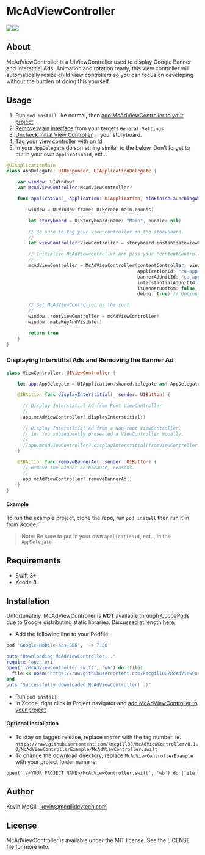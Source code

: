 # McAdViewController
![](http://mcgilldevtech.com/img/github/mcadviewcontroller/bottom-banner.jpg)![](http://mcgilldevtech.com/img/github/mcadviewcontroller/top-banner.jpg)


## About
McAdViewController is a UIViewController used to display Google Banner and Interstitial Ads. Animation and rotation ready, this view controller will automatically resize child view controllers so you can focus on developing without the burden of doing this yourself.

## Usage

1. Run `pod install` like normal, then [add McAdViewController to your project](http://mcgilldevtech.com/img/github/mcadviewcontroller/add-to-project.jpg)
2. [Remove Main interface](http://mcgilldevtech.com/img/github/mcadviewcontroller/target-settings.jpg) from your targets `General Settings`
3. [Uncheck initial View Controller](http://mcgilldevtech.com/img/github/mcadviewcontroller/initial-viewcontroller.jpg) in your storyboard.
4. [Tag your view controller with an Id](http://mcgilldevtech.com/img/github/mcadviewcontroller/storyboard-id.jpg)
5. In your `AppDelegate` do something similar to the below. Don't forget to put in your own `applicationId`, ect...
```swift
@UIApplicationMain
class AppDelegate: UIResponder, UIApplicationDelegate {

    var window: UIWindow?
    var mcAdViewController:McAdViewController?

    func application(_ application: UIApplication, didFinishLaunchingWithOptions launchOptions: [UIApplicationLaunchOptionsKey: Any]?) -> Bool {

        window = UIWindow(frame: UIScreen.main.bounds)

        let storyboard = UIStoryboard(name: "Main", bundle: nil)

        // Be sure to tag your view controller in the storyboard.
        //
        let viewController:ViewController = storyboard.instantiateViewController(withIdentifier: "ViewControllerId") as! ViewController

        // Initialize McAdViewcontroller and pass your 'contentController' viewController
        //
        mcAdViewController = McAdViewController(contentController: viewController, // Required
                                                applicationId: "ca-app-pub-<YOUR APP ID>", // Required
                                                bannerAdUnitId: "ca-app-pub-<YOUR BANNER ID>", // Conditional Optional - Required if interstantialAdUnitId not provided
                                                interstantialAdUnitId: "ca-app-pub-<YOUR INT ID>", // Conditional Optional - Required if bannerAdUnitId not provided
                                                isBannerBottom: false, // Optional - Default: true
                                                debug: true) // Optional - Default: false

        // Set McAdViewController as the root
        //
        window!.rootViewController = mcAdViewController!
        window!.makeKeyAndVisible()

        return true
    }
}
```

### Displaying Interstitial Ads and Removing the Banner Ad
```swift
class ViewController: UIViewController {

    let app:AppDelegate = UIApplication.shared.delegate as! AppDelegate

    @IBAction func displayInterstitial(_ sender: UIButton) {

      // Display Interstitial Ad from Root ViewController
      //
      app.mcAdViewController?.displayInterstitial()

      // Display Interstitial Ad from a Non-root ViewController.
      // ie. You subsequently presented a ViewController modally.
      //
      //app.mcAdViewController?.displayInterstitial(fromViewController: <Not McAdViewController>)
    }

    @IBAction func removeBannerAd(_ sender: UIButton) {
      // Remove the banner ad because, reasons.
      //
      app.mcAdViewController?.removeBannerAd()
    }
}
```

#### Example
To run the example project, clone the repo, run `pod install` then run it in from Xcode.
> Note: Be sure to put in your own `applicationId`, ect... in the `AppDelegate`


## Requirements
- Swift 3+
- Xcode 8

## Installation
Unfortunately, McAdViewController is _**NOT**_ available through [CocoaPods](http://cocoapods.org) due to Google distributing static libraries. Discussed at length [here](https://github.com/CocoaPods/CocoaPods/issues/5624).

- Add the following line to your Podfile:

```ruby
pod 'Google-Mobile-Ads-SDK', '~> 7.20'

puts "Downloading McAdViewController..."
require 'open-uri'
open('./McAdViewController.swift', 'wb') do |file|
  file << open('https://raw.githubusercontent.com/kmcgill88/McAdViewController/master/McAdViewControllerExample/McAdViewController.swift').read
end
puts "Successfully downloaded McAdViewController! :)"
```
- Run `pod install`
- In Xcode, right click in Project navigator and [add McAdViewController to your project](http://mcgilldevtech.com/img/github/mcadviewcontroller/add-to-project.jpg)

#### Optional Installation
- To stay on tagged release, replace `master` with the tag number. ie. `https://raw.githubusercontent.com/kmcgill88/McAdViewController/0.1.0/McAdViewControllerExample/McAdViewController.swift`
-  To change the download directory, replace `McAdViewControllerExample` with your project folder name ie:
```
open('./<YOUR PROJECT NAME>/McAdViewController.swift', 'wb') do |file|
```


## Author

Kevin McGill, kevin@mcgilldevtech.com

## License

McAdViewController is available under the MIT license. See the LICENSE file for more info.
